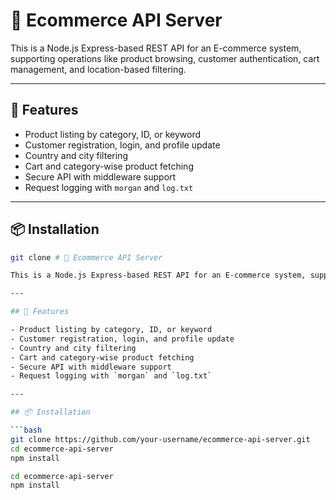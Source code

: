 # 🛒 Ecommerce API Server

This is a Node.js Express-based REST API for an E-commerce system, supporting operations like product browsing, customer authentication, cart management, and location-based filtering.

---

## 🚀 Features

- Product listing by category, ID, or keyword
- Customer registration, login, and profile update
- Country and city filtering
- Cart and category-wise product fetching
- Secure API with middleware support
- Request logging with `morgan` and `log.txt`

---

## 📦 Installation

```bash
git clone # 🛒 Ecommerce API Server

This is a Node.js Express-based REST API for an E-commerce system, supporting operations like product browsing, customer authentication, cart management, and location-based filtering.

---

## 🚀 Features

- Product listing by category, ID, or keyword
- Customer registration, login, and profile update
- Country and city filtering
- Cart and category-wise product fetching
- Secure API with middleware support
- Request logging with `morgan` and `log.txt`

---

## 📦 Installation

```bash
git clone https://github.com/your-username/ecommerce-api-server.git
cd ecommerce-api-server
npm install

cd ecommerce-api-server
npm install
